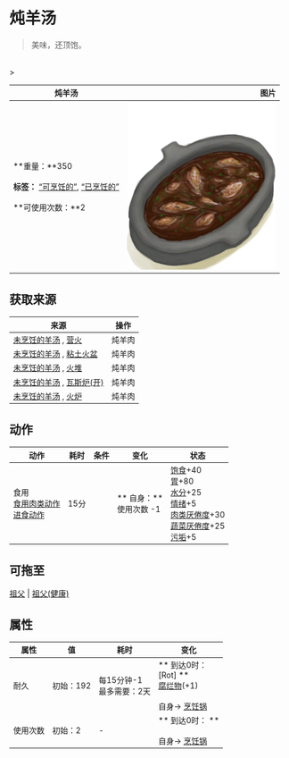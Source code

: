 # 炖羊汤  
> 美味，还顶饱。  
<br>  
>   
  
  炖羊汤  |   图片   
 ----  |  ----:   
 **重量：**350<br><br>**标签：**	[“可烹饪的”](tag_Cookable.md), [“已烹饪的”](tag_MealCookingpot.md)<br><br>**可使用次数：**2  |  <img decoding="async" src="Sprite/GoatStew.png" href="a.md" style="max-width:300px;max-height:300px;">   
  
## 获取来源  
来源  |  操作  
----  |  ----  
[未烹饪的羊汤](GoatStewUncooked.md) , [营火](Campfire.md)  |  炖羊肉  
[未烹饪的羊汤](GoatStewUncooked.md) , [粘土火盆](ClayFirePit.md)  |  炖羊肉  
[未烹饪的羊汤](GoatStewUncooked.md) , [火堆](Fire.md)  |  炖羊肉  
[未烹饪的羊汤](GoatStewUncooked.md) , [瓦斯炉(开)](GasCookerOn.md)  |  炖羊肉  
[未烹饪的羊汤](GoatStewUncooked.md) , [火炉](Stove.md)  |  炖羊肉  
## 动作  
动作  |  耗时  |  条件  |  变化  |  状态  
----  |  ----  |  ----  |  ----  |  ----  
食用<br>[食用肉类动作](CarnivorousAction.md)<br>[进食动作](EatingAction.md)  |  15分  |    |  ** 自身：**<br>使用次数  -1  |  [饱食](Satiation.md)+40<br>[胃](Stomach.md)+80<br>[水分](Hydration.md)+25<br>[情绪](Morale.md)+5<br>[肉类<nobr>厌倦度</nobr>](SaturationMeat.md)+30<br>[蔬菜<nobr>厌倦度</nobr>](SaturationVegetables.md)+25<br>[污垢](Filth.md)+5  
## 可拖至  
[祖父](Grandfather.md) | [祖父(健康)](GrandfatherHealthy.md)  
## 属性   
属性  |  值  |  耗时  |  变化  
----  |  ----  |  ----  |  ----  
耐久  |  初始：192  |  每15分钟-1<br>最多需要：2天  |  ** 到达0时： **<br>** [Rot] **<br>  [腐烂物](RottenRemains.md)(+1)<br><br>自身→ [烹饪锅](CookingPot.md)  
使用次数  |  初始：2  |  -  |  ** 到达0时： **<br><br>自身→ [烹饪锅](CookingPot.md)  


<script>document.title="炖羊汤 - 卡牌生存百科 Card Survival Wiki";</script>